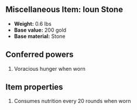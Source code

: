 ## Miscellaneous Item: Ioun Stone
- **Weight:** 0.6 lbs
- **Base value:** 200 gold
- **Base material:** Stone
## Conferred powers
1. Voracious hunger when worn
## Item properties
1. Consumes nutrition every 20 rounds when worn
